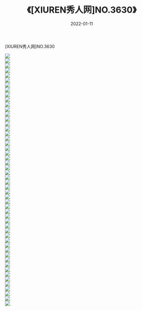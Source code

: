 ﻿---
layout: post
title:  《[XIUREN秀人网]NO.3630》
date:   2022-01-11
img: http://img.660000.xyz/Sharelink/秀人网/秀人网第04部分/[XIUREN秀人网]NO.3630/000.jpg
categories: [美女, 清纯, 唯美]
---

[XIUREN秀人网]NO.3630

 ![](http://img.660000.xyz/Sharelink/秀人网/秀人网第04部分/[XIUREN秀人网]NO.3630/001.jpg) <br>![](http://img.660000.xyz/Sharelink/秀人网/秀人网第04部分/[XIUREN秀人网]NO.3630/002.jpg) <br>![](http://img.660000.xyz/Sharelink/秀人网/秀人网第04部分/[XIUREN秀人网]NO.3630/003.jpg) <br>![](http://img.660000.xyz/Sharelink/秀人网/秀人网第04部分/[XIUREN秀人网]NO.3630/004.jpg) <br>![](http://img.660000.xyz/Sharelink/秀人网/秀人网第04部分/[XIUREN秀人网]NO.3630/005.jpg) <br>![](http://img.660000.xyz/Sharelink/秀人网/秀人网第04部分/[XIUREN秀人网]NO.3630/006.jpg) <br>![](http://img.660000.xyz/Sharelink/秀人网/秀人网第04部分/[XIUREN秀人网]NO.3630/007.jpg) <br>![](http://img.660000.xyz/Sharelink/秀人网/秀人网第04部分/[XIUREN秀人网]NO.3630/008.jpg) <br>![](http://img.660000.xyz/Sharelink/秀人网/秀人网第04部分/[XIUREN秀人网]NO.3630/009.jpg) <br>![](http://img.660000.xyz/Sharelink/秀人网/秀人网第04部分/[XIUREN秀人网]NO.3630/010.jpg) <br>![](http://img.660000.xyz/Sharelink/秀人网/秀人网第04部分/[XIUREN秀人网]NO.3630/011.jpg) <br>![](http://img.660000.xyz/Sharelink/秀人网/秀人网第04部分/[XIUREN秀人网]NO.3630/012.jpg) <br>![](http://img.660000.xyz/Sharelink/秀人网/秀人网第04部分/[XIUREN秀人网]NO.3630/013.jpg) <br>![](http://img.660000.xyz/Sharelink/秀人网/秀人网第04部分/[XIUREN秀人网]NO.3630/014.jpg) <br>![](http://img.660000.xyz/Sharelink/秀人网/秀人网第04部分/[XIUREN秀人网]NO.3630/015.jpg) <br>![](http://img.660000.xyz/Sharelink/秀人网/秀人网第04部分/[XIUREN秀人网]NO.3630/016.jpg) <br>![](http://img.660000.xyz/Sharelink/秀人网/秀人网第04部分/[XIUREN秀人网]NO.3630/017.jpg) <br>![](http://img.660000.xyz/Sharelink/秀人网/秀人网第04部分/[XIUREN秀人网]NO.3630/018.jpg) <br>![](http://img.660000.xyz/Sharelink/秀人网/秀人网第04部分/[XIUREN秀人网]NO.3630/019.jpg) <br>![](http://img.660000.xyz/Sharelink/秀人网/秀人网第04部分/[XIUREN秀人网]NO.3630/020.jpg) <br>![](http://img.660000.xyz/Sharelink/秀人网/秀人网第04部分/[XIUREN秀人网]NO.3630/021.jpg) <br>![](http://img.660000.xyz/Sharelink/秀人网/秀人网第04部分/[XIUREN秀人网]NO.3630/022.jpg) <br>![](http://img.660000.xyz/Sharelink/秀人网/秀人网第04部分/[XIUREN秀人网]NO.3630/023.jpg) <br>![](http://img.660000.xyz/Sharelink/秀人网/秀人网第04部分/[XIUREN秀人网]NO.3630/024.jpg) <br>![](http://img.660000.xyz/Sharelink/秀人网/秀人网第04部分/[XIUREN秀人网]NO.3630/025.jpg) <br>![](http://img.660000.xyz/Sharelink/秀人网/秀人网第04部分/[XIUREN秀人网]NO.3630/026.jpg) <br>![](http://img.660000.xyz/Sharelink/秀人网/秀人网第04部分/[XIUREN秀人网]NO.3630/027.jpg) <br>![](http://img.660000.xyz/Sharelink/秀人网/秀人网第04部分/[XIUREN秀人网]NO.3630/028.jpg) <br>![](http://img.660000.xyz/Sharelink/秀人网/秀人网第04部分/[XIUREN秀人网]NO.3630/029.jpg) <br>![](http://img.660000.xyz/Sharelink/秀人网/秀人网第04部分/[XIUREN秀人网]NO.3630/030.jpg) <br>![](http://img.660000.xyz/Sharelink/秀人网/秀人网第04部分/[XIUREN秀人网]NO.3630/031.jpg) <br>![](http://img.660000.xyz/Sharelink/秀人网/秀人网第04部分/[XIUREN秀人网]NO.3630/032.jpg) <br>![](http://img.660000.xyz/Sharelink/秀人网/秀人网第04部分/[XIUREN秀人网]NO.3630/033.jpg) <br>![](http://img.660000.xyz/Sharelink/秀人网/秀人网第04部分/[XIUREN秀人网]NO.3630/034.jpg) <br>![](http://img.660000.xyz/Sharelink/秀人网/秀人网第04部分/[XIUREN秀人网]NO.3630/035.jpg) <br>![](http://img.660000.xyz/Sharelink/秀人网/秀人网第04部分/[XIUREN秀人网]NO.3630/036.jpg) <br>![](http://img.660000.xyz/Sharelink/秀人网/秀人网第04部分/[XIUREN秀人网]NO.3630/037.jpg) <br>![](http://img.660000.xyz/Sharelink/秀人网/秀人网第04部分/[XIUREN秀人网]NO.3630/038.jpg) <br>![](http://img.660000.xyz/Sharelink/秀人网/秀人网第04部分/[XIUREN秀人网]NO.3630/039.jpg) <br>![](http://img.660000.xyz/Sharelink/秀人网/秀人网第04部分/[XIUREN秀人网]NO.3630/040.jpg) <br>![](http://img.660000.xyz/Sharelink/秀人网/秀人网第04部分/[XIUREN秀人网]NO.3630/041.jpg) <br>![](http://img.660000.xyz/Sharelink/秀人网/秀人网第04部分/[XIUREN秀人网]NO.3630/042.jpg) <br>![](http://img.660000.xyz/Sharelink/秀人网/秀人网第04部分/[XIUREN秀人网]NO.3630/043.jpg) <br>![](http://img.660000.xyz/Sharelink/秀人网/秀人网第04部分/[XIUREN秀人网]NO.3630/044.jpg) <br>![](http://img.660000.xyz/Sharelink/秀人网/秀人网第04部分/[XIUREN秀人网]NO.3630/045.jpg) <br>![](http://img.660000.xyz/Sharelink/秀人网/秀人网第04部分/[XIUREN秀人网]NO.3630/046.jpg) <br>![](http://img.660000.xyz/Sharelink/秀人网/秀人网第04部分/[XIUREN秀人网]NO.3630/047.jpg) <br>![](http://img.660000.xyz/Sharelink/秀人网/秀人网第04部分/[XIUREN秀人网]NO.3630/048.jpg) <br>![](http://img.660000.xyz/Sharelink/秀人网/秀人网第04部分/[XIUREN秀人网]NO.3630/049.jpg) <br>![](http://img.660000.xyz/Sharelink/秀人网/秀人网第04部分/[XIUREN秀人网]NO.3630/050.jpg) <br>![](http://img.660000.xyz/Sharelink/秀人网/秀人网第04部分/[XIUREN秀人网]NO.3630/051.jpg) <br>![](http://img.660000.xyz/Sharelink/秀人网/秀人网第04部分/[XIUREN秀人网]NO.3630/052.jpg) <br>